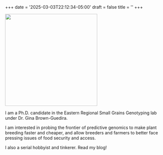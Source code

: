 +++
date = '2025-03-03T22:12:34-05:00'
draft = false
title = ''
+++

<img src="images/headshot.jpg" width="300"/>

I am a Ph.D. candidate in the Eastern Regional Small Grains Genotyping lab under Dr. Gina Brown-Guedira.

I am interested in probing the frontier of predictive genomics to make plant breeding faster and cheaper, and allow breeders and farmers to better face pressing issues of food security and access.

I also a serial hobbyist and tinkerer. Read my blog!

